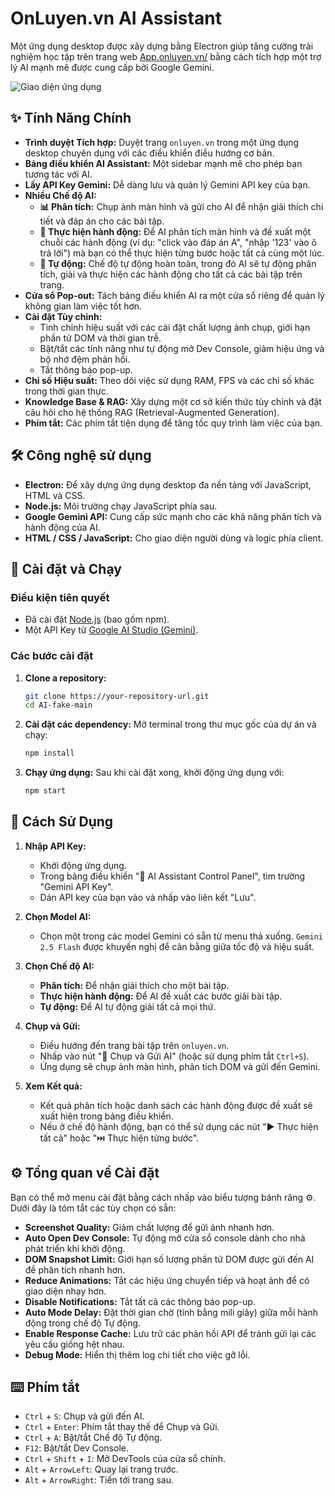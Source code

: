 # OnLuyen.vn AI Assistant

Một ứng dụng desktop được xây dựng bằng Electron giúp tăng cường trải nghiệm học tập trên trang web [App.onluyen.vn/](https://app.onluyen.vn/) bằng cách tích hợp một trợ lý AI mạnh mẽ được cung cấp bởi Google Gemini.

![Giao diện ứng dụng](https://i.imgur.com/your-screenshot.png) <!-- Bạn có thể thay thế bằng ảnh chụp màn hình thực tế -->

## ✨ Tính Năng Chính

- **Trình duyệt Tích hợp:** Duyệt trang `onluyen.vn` trong một ứng dụng desktop chuyên dụng với các điều khiển điều hướng cơ bản.
- **Bảng điều khiển AI Assistant:** Một sidebar mạnh mẽ cho phép bạn tương tác với AI.
- **Lấy API Key Gemini:** Dễ dàng lưu và quản lý Gemini API key của bạn.
- **Nhiều Chế độ AI:**
  - **📊 Phân tích:** Chụp ảnh màn hình và gửi cho AI để nhận giải thích chi tiết và đáp án cho các bài tập.
  - **🎯 Thực hiện hành động:** Để AI phân tích màn hình và đề xuất một chuỗi các hành động (ví dụ: "click vào đáp án A", "nhập '123' vào ô trả lời") mà bạn có thể thực hiện từng bước hoặc tất cả cùng một lúc.
  - **🔄 Tự động:** Chế độ tự động hoàn toàn, trong đó AI sẽ tự động phân tích, giải và thực hiện các hành động cho tất cả các bài tập trên trang.
- **Cửa sổ Pop-out:** Tách bảng điều khiển AI ra một cửa sổ riêng để quản lý không gian làm việc tốt hơn.
- **Cài đặt Tùy chỉnh:**
  - Tinh chỉnh hiệu suất với các cài đặt chất lượng ảnh chụp, giới hạn phần tử DOM và thời gian trễ.
  - Bật/tắt các tính năng như tự động mở Dev Console, giảm hiệu ứng và bộ nhớ đệm phản hồi.
  - Tắt thông báo pop-up.
- **Chỉ số Hiệu suất:** Theo dõi việc sử dụng RAM, FPS và các chỉ số khác trong thời gian thực.
- **Knowledge Base & RAG:** Xây dựng một cơ sở kiến thức tùy chỉnh và đặt câu hỏi cho hệ thống RAG (Retrieval-Augmented Generation).
- **Phím tắt:** Các phím tắt tiện dụng để tăng tốc quy trình làm việc của bạn.

## 🛠️ Công nghệ sử dụng

- **Electron:** Để xây dựng ứng dụng desktop đa nền tảng với JavaScript, HTML và CSS.
- **Node.js:** Môi trường chạy JavaScript phía sau.
- **Google Gemini API:** Cung cấp sức mạnh cho các khả năng phân tích và hành động của AI.
- **HTML / CSS / JavaScript:** Cho giao diện người dùng và logic phía client.

## 🚀 Cài đặt và Chạy

### Điều kiện tiên quyết

- Đã cài đặt [Node.js](https://nodejs.org/) (bao gồm npm).
- Một API Key từ [Google AI Studio (Gemini)](https://aistudio.google.com/app/apikey).

### Các bước cài đặt

1.  **Clone a repository:**
    ```bash
    git clone https://your-repository-url.git
    cd AI-fake-main
    ```

2.  **Cài đặt các dependency:**
    Mở terminal trong thư mục gốc của dự án và chạy:
    ```bash
    npm install
    ```

3.  **Chạy ứng dụng:**
    Sau khi cài đặt xong, khởi động ứng dụng với:
    ```bash
    npm start
    ```

## 📖 Cách Sử Dụng

1.  **Nhập API Key:**
    - Khởi động ứng dụng.
    - Trong bảng điều khiển "🤖 AI Assistant Control Panel", tìm trường "Gemini API Key".
    - Dán API key của bạn vào và nhấp vào liên kết "Lưu".

2.  **Chọn Model AI:**
    - Chọn một trong các model Gemini có sẵn từ menu thả xuống. `Gemini 2.5 Flash` được khuyến nghị để cân bằng giữa tốc độ và hiệu suất.

3.  **Chọn Chế độ AI:**
    - **Phân tích:** Để nhận giải thích cho một bài tập.
    - **Thực hiện hành động:** Để AI đề xuất các bước giải bài tập.
    - **Tự động:** Để AI tự động giải tất cả mọi thứ.

4.  **Chụp và Gửi:**
    - Điều hướng đến trang bài tập trên `onluyen.vn`.
    - Nhấp vào nút "📸 Chụp và Gửi AI" (hoặc sử dụng phím tắt `Ctrl+S`).
    - Ứng dụng sẽ chụp ảnh màn hình, phân tích DOM và gửi đến Gemini.

5.  **Xem Kết quả:**
    - Kết quả phân tích hoặc danh sách các hành động được đề xuất sẽ xuất hiện trong bảng điều khiển.
    - Nếu ở chế độ hành động, bạn có thể sử dụng các nút "▶️ Thực hiện tất cả" hoặc "⏭️ Thực hiện từng bước".

## ⚙️ Tổng quan về Cài đặt

Bạn có thể mở menu cài đặt bằng cách nhấp vào biểu tượng bánh răng ⚙️. Dưới đây là tóm tắt các tùy chọn có sẵn:

- **Screenshot Quality:** Giảm chất lượng để gửi ảnh nhanh hơn.
- **Auto Open Dev Console:** Tự động mở cửa sổ console dành cho nhà phát triển khi khởi động.
- **DOM Snapshot Limit:** Giới hạn số lượng phần tử DOM được gửi đến AI để phân tích nhanh hơn.
- **Reduce Animations:** Tắt các hiệu ứng chuyển tiếp và hoạt ảnh để có giao diện nhạy hơn.
- **Disable Notifications:** Tắt tất cả các thông báo pop-up.
- **Auto Mode Delay:** Đặt thời gian chờ (tính bằng mili giây) giữa mỗi hành động trong chế độ Tự động.
- **Enable Response Cache:** Lưu trữ các phản hồi API để tránh gửi lại các yêu cầu giống hệt nhau.
- **Debug Mode:** Hiển thị thêm log chi tiết cho việc gỡ lỗi.

## ⌨️ Phím tắt

- `Ctrl` + `S`: Chụp và gửi đến AI.
- `Ctrl` + `Enter`: Phím tắt thay thế để Chụp và Gửi.
- `Ctrl` + `A`: Bật/tắt Chế độ Tự động.
- `F12`: Bật/tắt Dev Console.
- `Ctrl` + `Shift` + `I`: Mở DevTools của cửa sổ chính.
- `Alt` + `ArrowLeft`: Quay lại trang trước.
- `Alt` + `ArrowRight`: Tiến tới trang sau.
